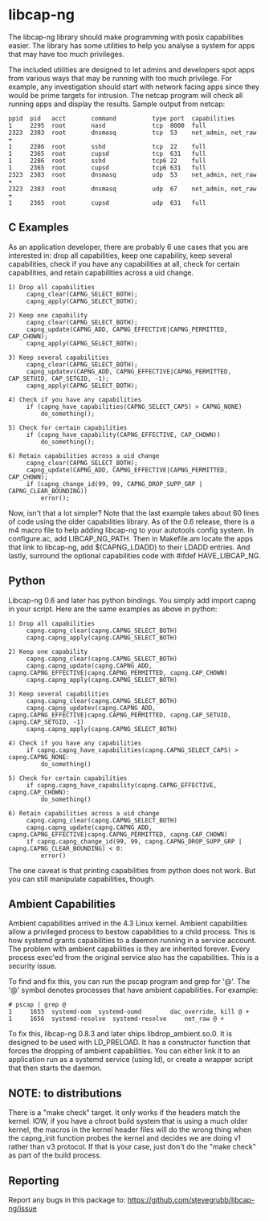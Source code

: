 libcap-ng
=========

The libcap-ng library should make programming with posix capabilities
easier. The library has some utilities to help you analyse a system
for apps that may have too much privileges.

The included utilities are designed to let admins and developers spot apps from various ways that may be running with too much privilege. For example, any investigation should start with network facing apps since they would be prime targets for intrusion. The netcap program will check all running apps and display the results. Sample output from netcap:

```
ppid  pid   acct       command          type port  capabilities
1     2295  root       nasd             tcp  8000  full
2323  2383  root       dnsmasq          tcp  53    net_admin, net_raw +
1     2286  root       sshd             tcp  22    full
1     2365  root       cupsd            tcp  631   full
1     2286  root       sshd             tcp6 22    full
1     2365  root       cupsd            tcp6 631   full
2323  2383  root       dnsmasq          udp  53    net_admin, net_raw +
2323  2383  root       dnsmasq          udp  67    net_admin, net_raw +
1     2365  root       cupsd            udp  631   full
```

C Examples
----------
As an application developer, there are probably 6 use cases that you are
interested in: drop all capabilities, keep one capability, keep several
capabilities, check if you have any capabilities at all, check for certain
capabilities, and retain capabilities across a uid change.

```
1) Drop all capabilities
     capng_clear(CAPNG_SELECT_BOTH);
     capng_apply(CAPNG_SELECT_BOTH);

2) Keep one capability
     capng_clear(CAPNG_SELECT_BOTH);
     capng_update(CAPNG_ADD, CAPNG_EFFECTIVE|CAPNG_PERMITTED, CAP_CHOWN);
     capng_apply(CAPNG_SELECT_BOTH);

3) Keep several capabilities
     capng_clear(CAPNG_SELECT_BOTH);
     capng_updatev(CAPNG_ADD, CAPNG_EFFECTIVE|CAPNG_PERMITTED, CAP_SETUID, CAP_SETGID, -1);
     capng_apply(CAPNG_SELECT_BOTH);

4) Check if you have any capabilities
     if (capng_have_capabilities(CAPNG_SELECT_CAPS) > CAPNG_NONE)
         do_something();

5) Check for certain capabilities
     if (capng_have_capability(CAPNG_EFFECTIVE, CAP_CHOWN))
         do_something();

6) Retain capabilities across a uid change
     capng_clear(CAPNG_SELECT_BOTH);
     capng_update(CAPNG_ADD, CAPNG_EFFECTIVE|CAPNG_PERMITTED, CAP_CHOWN);
     if (capng_change_id(99, 99, CAPNG_DROP_SUPP_GRP | CAPNG_CLEAR_BOUNDING))
         error();
```

Now, isn't that a lot simpler? Note that the last example takes about 60 lines
of code using the older capabilities library. As of the 0.6 release, there is
a m4 macro file to help adding libcap-ng to your autotools config system. In
configure.ac, add LIBCAP_NG_PATH. Then in Makefile.am locate the apps that
link to libcap-ng, add $(CAPNG_LDADD) to their LDADD entries. And lastly,
surround the optional capabilities code with #ifdef HAVE_LIBCAP_NG.

Python
------
Libcap-ng 0.6 and later has python bindings. You simply add import capng in your script.  Here are the same examples as above in python:

```
1) Drop all capabilities
     capng.capng_clear(capng.CAPNG_SELECT_BOTH)
     capng.capng_apply(capng.CAPNG_SELECT_BOTH)

2) Keep one capability
     capng.capng_clear(capng.CAPNG_SELECT_BOTH)
     capng.capng_update(capng.CAPNG_ADD, capng.CAPNG_EFFECTIVE|capng.CAPNG_PERMITTED, capng.CAP_CHOWN)
     capng.capng_apply(capng.CAPNG_SELECT_BOTH)

3) Keep several capabilities
     capng.capng_clear(capng.CAPNG_SELECT_BOTH)
     capng.capng_updatev(capng.CAPNG_ADD, capng.CAPNG_EFFECTIVE|capng.CAPNG_PERMITTED, capng.CAP_SETUID, capng.CAP_SETGID, -1)
     capng.capng_apply(capng.CAPNG_SELECT_BOTH)

4) Check if you have any capabilities
     if capng.capng_have_capabilities(capng.CAPNG_SELECT_CAPS) > capng.CAPNG_NONE:
         do_something()

5) Check for certain capabilities
     if capng.capng_have_capability(capng.CAPNG_EFFECTIVE, capng.CAP_CHOWN):
         do_something()

6) Retain capabilities across a uid change
     capng.capng_clear(capng.CAPNG_SELECT_BOTH)
     capng.capng_update(capng.CAPNG_ADD, capng.CAPNG_EFFECTIVE|capng.CAPNG_PERMITTED, capng.CAP_CHOWN)
     if capng.capng_change_id(99, 99, capng.CAPNG_DROP_SUPP_GRP | capng.CAPNG_CLEAR_BOUNDING) < 0:
         error()
```

The one caveat is that printing capabilities from python does not work. But
you can still manipulate capabilities, though.

Ambient Capabilities
--------------------
Ambient capabilities arrived in the 4.3 Linux kernel. Ambient capabilities
allow a privileged process to bestow capabilities to a child process. This
is how systemd grants capabilities to a daemon running in a service account.
The problem with ambient capabilities is they are inherited forever. Every
process exec'ed from the original service also has the capabilities. This is
a security issue.

To find and fix this, you can run the pscap program and grep for '@'. The '@'
symbol denotes processes that have ambient capabilities. For example:

```
# pscap | grep @
1     1655  systemd-oom  systemd-oomd        dac_override, kill @ +
1     1656  systemd-resolve  systemd-resolve     net_raw @ +

```

To fix this, libcap-ng 0.8.3 and later ships libdrop_ambient.so.0. It is
designed to be used with LD_PRELOAD. It has a constructor function that forces
the dropping of ambient capabilities. You can either link it to an application
run as a systemd service (using ld), or create a wrapper script that then
starts the daemon.

NOTE: to distributions
----------------------
There is a "make check" target. It only works if the headers match the kernel.
IOW, if you have a chroot build system that is using a much older kernel,
the macros in the kernel header files will do the wrong thing when the
capng_init function probes the kernel and decides we are doing v1 rather
than v3 protocol. If that is your case, just don't do the "make check" as
part of the build process.


Reporting
---------
Report any bugs in this package to:
https://github.com/stevegrubb/libcap-ng/issue

